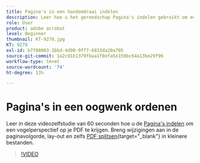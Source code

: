 ```yaml
---
title: Pagina's in een handomdraai indelen
description: Leer hoe u het gereedschap Pagina's indelen gebruikt om een totaalbeeld van uw PDF te krijgen
role: User
product: adobe acrobat
level: Beginner
thumbnail: KT-9278.jpg
KT: 9278
exl-id: b7f08003-1bbd-4d90-9ff7-6033da20a705
source-git-commit: 1a2c91b1379fbaa1f8efa5e159bc64a13be29f96
workflow-type: tm+mt
source-wordcount: '74'
ht-degree: 13%

---
```


# Pagina&#39;s in een oogwenk ordenen

Leer in deze videozelfstudie van 60 seconden hoe u de [Pagina&#39;s indelen](https://www.adobe.com/nl/acrobat/online/rearrange-pdf.html) om een vogelperspectief op je PDF te krijgen. Breng wijzigingen aan in de paginavolgorde, lay-out en zelfs [PDF splitsen](https://www.adobe.com/nl/acrobat/online/split-pdf.html){target=&quot;_blank&quot;} in kleinere bestanden.

>[!VIDEO](https://video.tv.adobe.com/v/338278?hidetitle=true)
